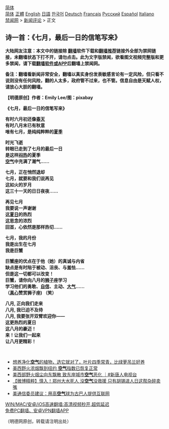  <!-- 面包屑导航 --> <div class="breadcrumb"><!-- GTranslate: https://gtranslate.io/ -->  <div class="switcher notranslate">  <div class="selected">  <a href="#" onclick="return false;"> 简体</a>  </div>  <div class="option">  <a href="https://www.bannedbook.org" onclick="doGTranslate('zh-CN|zh-CN');jQuery('div.switcher div.selected a').html(jQuery(this).html());return false;" title="简体中文" class="nturl selected"> 简体</a>  <a href="https://www.bannedbook.org/zh-tw/" onclick="doGTranslate('zh-CN|zh-TW');jQuery('div.switcher div.selected a').html(jQuery(this).html());return false;" title="繁體中文" class="nturl"> 正體</a>  <a href="https://www.bannedbook.org/en/" onclick="doGTranslate('zh-CN|en');jQuery('div.switcher div.selected a').html(jQuery(this).html());return false;" title="English" class="nturl"> English</a>  <a href="https://www.bannedbook.org/ja/" onclick="doGTranslate('zh-CN|ja');jQuery('div.switcher div.selected a').html(jQuery(this).html());return false;" title="日本語" class="nturl"> 日語</a>  <a href="https://www.bannedbook.org/ko/" onclick="doGTranslate('zh-CN|ko');jQuery('div.switcher div.selected a').html(jQuery(this).html());return false;" title="한국어" class="nturl"> 한국어</a>  <a href="https://www.bannedbook.org/de/" onclick="doGTranslate('zh-CN|de');jQuery('div.switcher div.selected a').html(jQuery(this).html());return false;" title="Deutsch" class="nturl"> Deutsch</a>  <a href="https://www.bannedbook.org/fr/" onclick="doGTranslate('zh-CN|fr');jQuery('div.switcher div.selected a').html(jQuery(this).html());return false;" title="Français" class="nturl"> Français</a>  <a href="https://www.bannedbook.org/ru/" onclick="doGTranslate('zh-CN|ru');jQuery('div.switcher div.selected a').html(jQuery(this).html());return false;" title="Русский" class="nturl"> Русский</a>  <a href="https://www.bannedbook.org/es/" onclick="doGTranslate('zh-CN|es');jQuery('div.switcher div.selected a').html(jQuery(this).html());return false;" title="Español" class="nturl"> Español</a>  <a href="https://www.bannedbook.org/it/" onclick="doGTranslate('zh-CN|it');jQuery('div.switcher div.selected a').html(jQuery(this).html());return false;" title="Italiano" class="nturl"> Italiano</a>  </div>  </div>      <div class='breadcrumb-sub'><!-- Breadcrumb NavXT 6.3.0 --> <a href="https://www.bannedbook.org/" class="home">禁闻网</a> &gt; <a href="https://www.bannedbook.org/bnews/comments/" class="category">新闻评论</a> &gt; 正文</div></div><h2>诗一首：《七月，最后一日的信笔写来》</h2> <p class="notice"><b>大陆网友注意：本文中的链接除 <a href="https://github.com/bannedbook/fanqiang" >翻墙</a>软件下载和<a href="https://github.com/killgcd/justmysocks/blob/master/README.md">翻墙推荐</a>链接外全部为禁网链接，未翻墙状态下打不开，请勿点击。此为文字版禁闻，欲看图文视频完整版和更多禁闻，请下载<a href="https://github.com/bannedbook/fanqiang">翻墙软件或APP</a>后翻墙上禁闻网。</p><p>备注：翻墙看新闻非常安全，翻墙以真实身份发表敏感言论有一定风险，但只看不说则没有任何风险，翻的人太多，政府管不过来，也不管。信息自由是天赋人权，请放心大胆的翻墙。</b></p>  <div class="entry"> <p>              <a href="https://i1.wp.com/upload-images-bucket-v64rleca837do.s3.eu-west-1.amazonaws.com/wp-content/uploads/2021/07/30171217/226354855_282064063684235_3405292920135304225_n.jpg?fit=960%2C640&#038;ssl=1" data-caption=""></a>                            </p> <p><strong>【明德原创】作者</strong><strong>：Emily Lee</strong><strong>/</strong><strong>图：pixabay</strong></p> <p><strong>《七月，最后一日的信笔写来》</strong></p>  <p><strong>有时六月初还像<a href="https://www.bannedbook.org/bnews/tag/%e6%98%a5%e5%a4%a9/" class="st_tag internal_tag" rel="tag" title="标签 春天 下的日志">春天</a></strong><br /> <strong>有时八月末已有秋意</strong><br /> <strong>唯有七月，是纯纯粹粹的<a href="https://www.bannedbook.org/bnews/tag/%E5%A4%8F%E5%AD%A3/" class="st_tag internal_tag" rel="tag" title="标签 夏季 下的日志">夏季</a></strong></p> <p><strong>时光飞逝</strong><br /> <strong>转眼已走到了七月的最后一日</strong><br /> <strong>是这样<a href="https://www.bannedbook.org/bnews/tag/%E9%97%B7%E7%83%AD/" class="st_tag internal_tag" rel="tag" title="标签 闷热 下的日志">闷热</a>的夏季</strong><br /> <strong><a href="https://www.bannedbook.org/bnews/tag/%E7%A9%BA%E6%B0%94/" class="st_tag internal_tag" rel="tag" title="标签 空气 下的日志">空气</a>中充满了潮气&#8230;&#8230;</strong></p> <p><strong>七月，正在悄然退却</strong><br /> <strong>七月，就要和我们说再见</strong><br /> <strong>这如火的岁月</strong><br /> <strong>这三十一天的日日夜夜&#8230;&#8230;</strong></p>  <p><strong>再见七月</strong><br /> <strong>我要说一声谢谢</strong><br /> <strong>这<a href="https://www.bannedbook.org/bnews/tag/%E5%A4%8F%E6%97%A5/" class="st_tag internal_tag" rel="tag" title="标签 夏日 下的日志">夏日</a>的热烈</strong><br /> <strong>这思念的浓烈</strong><br /> <strong>回首，心依然是那样热切&#8230;&#8230;</strong></p> <p><strong>七月，我的月份</strong><br /> <strong>我是出生在七月</strong><br /> <strong>我是巨蟹</strong></p> <p><strong>巨蟹座的优点在于他（她）的真诚与内省</strong><br /> <strong>缺点是有时陷于被动、沮丧、与羞怯&#8230;&#8230;</strong><br /> <strong>但是这一切都可以改变！</strong><br /> <strong>巨蟹，请你向八月的<a href="https://www.bannedbook.org/bnews/tag/%e7%8b%ae%e5%ad%90/" class="st_tag internal_tag" rel="tag" title="标签 狮子 下的日志">狮子</a>座学习</strong><br /> <strong>学习他们的勇敢、<a href="https://www.bannedbook.org/bnews/tag/%E8%87%AA%E4%BF%A1/" class="st_tag internal_tag" rel="tag" title="标签 自信 下的日志">自信</a>、主动、<a href="https://www.bannedbook.org/bnews/tag/%E5%A4%A7%E6%B0%94/" class="st_tag internal_tag" rel="tag" title="标签 大气 下的日志">大气</a>&#8230;&#8230;</strong><br /> <strong>（<a href="https://www.bannedbook.org/bnews/tag/%E7%9C%9F%E5%BF%83/" class="st_tag internal_tag" rel="tag" title="标签 真心 下的日志">真心</a>赞赏狮子座) （笑）</strong></p>  <p><strong>八月, 正向我们走来</strong><br /> <strong>八月, 我已迫不及待</strong><br /> <strong>八月, 我要张开双臂欢迎你——</strong><br /> <strong>这更热烈的夏日</strong><br /> <strong>这八月的豪迈！</strong><br /> <strong>来！让我们一起来</strong><br /> <strong>让八月更精彩！</strong></p> <p></p> <p>&nbsp;</p>  <ul class='op-related-articles' title='相关阅读'> <li><a href='https://www.bannedbook.org/bnews/lifebaike/20210726/1594444.html' target='_blank'>想养净化<b>空气</b>的植物，选它就对了，叶片四季常青，比绿萝吊兰好养</a></li> <li><a href='https://www.bannedbook.org/bnews/bannedvideo/20210724/1593145.html' target='_blank'>美西野火浓烟飘到纽约 <b>空气</b>指数已恢复正常</a></li> <li><a href='https://www.bannedbook.org/bnews/bannedvideo/20210721/1591333.html' target='_blank'>美西部野火烟尘向东飘散 致东岸城市<b>空气</b>恶化 ｜#新唐人电视台</a></li> <li><a href='https://www.bannedbook.org/bnews/comments/20210721/1591203.html' target='_blank'>【微博精粹】慎入！郑州大水死人 没<b>空气</b>没救援 只有胡锡进人日这帮杂碎卖嘴</a></li> <li><a href='https://www.bannedbook.org/bnews/comments/20210719/1589927.html' target='_blank'>美通信委员建议：用高<b>空气</b>球为古巴人提供互联网</a></li> </ul> <p class="texttj"> <a href="https://github.com/bannedbook/fanqiang/wiki/V2ray%E6%9C%BA%E5%9C%BA" target="_blank">WIN/MAC/安卓/iOS高速翻墙:高清视频秒开,超低延迟</a><br/> <a href="https://github.com/bannedbook/fanqiang/wiki/%E7%A6%81%E9%97%BB%E7%BD%91%E5%AE%89%E5%8D%93%E7%BF%BB%E5%A2%99%E6%96%B0%E9%97%BBAPP" target="_blank">免费PC翻墙、安卓VPN翻墙APP</a></p><p>（明德网原创，转载请注明出处）</p><a name='sharetosocial'></a>  <div style="margin-bottom:5px;padding-bottom:5px;clear:both"> <div id="archive-pix-1" class="banner-ads"> <!-- AuctionX Display platform tag START --> <div id="26318x728x90x621x_ADSLOT2" clicktrack="%%CLICK_URL_ESC%%"></div> <!-- AuctionX Display platform tag END --> </div> <div id="archive-pix-2" class="banner-ads"> <!-- AuctionX Display platform tag START --> <div id="26315x300x250x621x_ADSLOT2" clicktrack="%%CLICK_URL_ESC%%"></div> <!-- AuctionX Display platform tag END --> </div> </div>  <div id="archive-pix-1" class="banner-ads"> <!-- AuctionX Display platform tag START --> <div id="26318x728x90x621x_ADSLOT3" clicktrack="%%CLICK_URL_ESC%%"></div> <!-- AuctionX Display platform tag END --> </div> </div><!--END ENTRY--> 